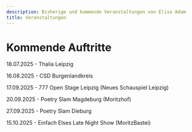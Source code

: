 ```yaml
---
description: Bisherige und kommende Veranstaltungen von Elisa Adam
title: Veranstaltungen
---
```


# Kommende Auftritte

18.07.2025 - Thalia Leipzig

16.08.2025 - CSD Burgenlandkreis

17.09.2025 - 777 Open Stage Leipzig (Neues Schauspiel Leipzig)

20.09.2025 - Poetry Slam Magdeburg (Moritzhof)

27.09.2025 - Poetry Slam Dieburg

15.10.2025 - Einfach Elses Late Night Show (MoritzBastei)
